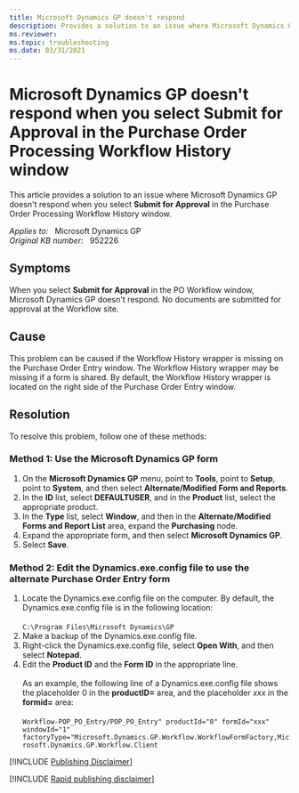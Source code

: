 ```yaml
---
title: Microsoft Dynamics GP doesn't respond
description: Provides a solution to an issue where Microsoft Dynamics GP doesn't respond when you select Submit for Approval in the Purchase Order Processing Workflow History window.
ms.reviewer:
ms.topic: troubleshooting
ms.date: 03/31/2021
---
```

# Microsoft Dynamics GP doesn't respond when you select Submit for Approval in the Purchase Order Processing Workflow History window

This article provides a solution to an issue where Microsoft Dynamics GP doesn't respond when you select **Submit for Approval** in the Purchase Order Processing Workflow History window.

_Applies to:_ &nbsp; Microsoft Dynamics GP  
_Original KB number:_ &nbsp; 952226

## Symptoms

When you select **Submit for Approval** in the PO Workflow window, Microsoft Dynamics GP doesn't respond. No documents are submitted for approval at the Workflow site.

## Cause

This problem can be caused if the Workflow History wrapper is missing on the Purchase Order Entry window. The Workflow History wrapper may be missing if a form is shared. By default, the Workflow History wrapper is located on the right side of the Purchase Order Entry window.

## Resolution

To resolve this problem, follow one of these methods:

### Method 1: Use the Microsoft Dynamics GP form

1. On the **Microsoft Dynamics GP** menu, point to **Tools**, point to **Setup**, point to **System**, and then select **Alternate/Modified Form and Reports**.
2. In the **ID** list, select **DEFAULTUSER**, and in the **Product** list, select the appropriate product.
3. In the **Type** list, select **Window**, and then in the **Alternate/Modified Forms and Report List** area, expand the **Purchasing** node.
4. Expand the appropriate form, and then select **Microsoft Dynamics GP**.
5. Select **Save**.

### Method 2: Edit the Dynamics.exe.config file to use the alternate Purchase Order Entry form

1. Locate the Dynamics.exe.config file on the computer. By default, the Dynamics.exe.config file is in the following location:</br></br>`C:\Program Files\Microsoft Dynamics\GP`
2. Make a backup of the Dynamics.exe.config file.
3. Right-click the Dynamics.exe.config file, select **Open With**, and then select **Notepad**.
4. Edit the **Product ID** and the **Form ID** in the appropriate line.</br></br>As an example, the following line of a Dynamics.exe.config file shows the placeholder 0 in the **productID=** area, and the placeholder *xxx* in the **formid=** area:</br></br> `Workflow-POP_PO_Entry/POP_PO_Entry" productId="0" formId="xxx" windowId="1" factoryType="Microsoft.Dynamics.GP.Workflow.WorkflowFormFactory,Microsoft.Dynamics.GP.Workflow.Client`

[!INCLUDE [Publishing Disclaimer](../../includes/publishing-disclaimer.md)]

[!INCLUDE [Rapid publishing disclaimer](../../includes/rapid-publishing-disclaimer.md)]
